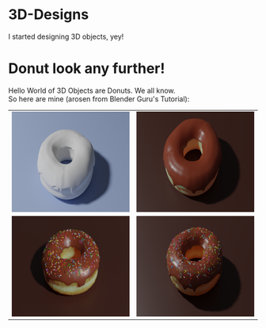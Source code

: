 # 3D-Designs
I started designing 3D objects, yey!

# Donut look any further!

Hello World of 3D Objects are Donuts. We all know.\
So here are mine (arosen from Blender Guru's Tutorial):

<table>
  <tr>
    <td> <img src="./Donut_look_any_further/winter_donut.png"  alt="1" width = 360px height = 203px ></td>
    <td><img src="./Donut_look_any_further/basic_donut.png" alt="2" width = 360px height = 203px></td>
  </tr>
  <tr>
    <td><img src="./Donut_look_any_further/you_want_that.png" alt="4" width = 360px height = 203px>
    <td><img src="./Donut_look_any_further/yummy_donut.png" alt="3" width = 360px height = 203px></td>
  </td>
  </tr>
</table>
